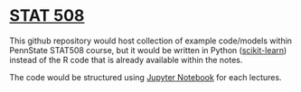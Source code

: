 # [STAT 508](https://online.stat.psu.edu/stat508/)
This github repository would host collection of example code/models within PennState STAT508 course, but it would be written in Python ([scikit-learn](https://scikit-learn.org/stable/)) instead of the R code that is already available within the notes.

The code would be structured using [Jupyter Notebook](https://jupyter.org) for each lectures. 

